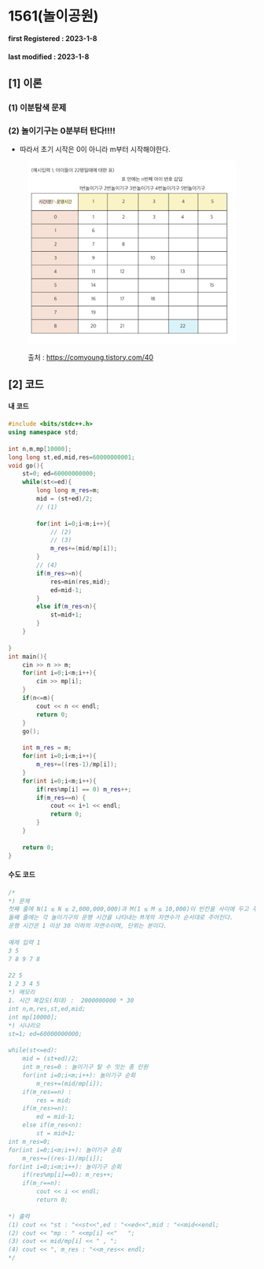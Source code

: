 # 1561(놀이공원)

**first Registered : 2023-1-8**

#### last modified : **2023-1-8**

## \[1] 이론

### (1) 이분탐색 문제

### (2) 놀이기구는 0분부터 탄다!!!!

* 따라서 초기 시작은 0이 아니라 m부터 시작해야한다.

<figure><img src="../../.gitbook/assets/image (1).png" alt=""><figcaption><p>출처 : <a href="https://comyoung.tistory.com/40">https://comyoung.tistory.com/40</a></p></figcaption></figure>

## \[2] 코드

#### 내 코드

```cpp
#include <bits/stdc++.h>
using namespace std;

int n,m,mp[10000];
long long st,ed,mid,res=60000000001;
void go(){
    st=0; ed=60000000000;   
    while(st<=ed){
        long long m_res=m;
        mid = (st+ed)/2;
        // (1)

        for(int i=0;i<m;i++){
            // (2) 
            // (3) 
            m_res+=(mid/mp[i]);
        }
        // (4) 
        if(m_res>=n){
            res=min(res,mid);
            ed=mid-1;
        }
        else if(m_res<n){
            st=mid+1;
        }
    }
    
}
int main(){
    cin >> n >> m;
    for(int i=0;i<m;i++){
        cin >> mp[i];
    }
    if(n<=m){
        cout << n << endl;
        return 0;
    }
    go();

    int m_res = m;
    for(int i=0;i<m;i++){
        m_res+=((res-1)/mp[i]);
    }
    for(int i=0;i<m;i++){
        if(res%mp[i] == 0) m_res++;
        if(m_res==n) {
            cout << i+1 << endl;
            return 0;
        }
    }
    
    return 0;
}
```

#### 수도 코드

```cpp
/*
*) 문제
첫째 줄에 N(1 ≤ N ≤ 2,000,000,000)과 M(1 ≤ M ≤ 10,000)이 빈칸을 사이에 두고 주어진다.
둘째 줄에는 각 놀이기구의 운행 시간을 나타내는 M개의 자연수가 순서대로 주어진다.
운행 시간은 1 이상 30 이하의 자연수이며, 단위는 분이다.

예제 입력 1 
3 5
7 8 9 7 8

22 5
1 2 3 4 5
*) 메모리
1. 시간 복잡도(최대) :  2000000000 * 30
int n,m,res,st,ed,mid;
int mp[10000];
*) 시나리오
st=1; ed=60000000000;

while(st<=ed):
    mid = (st+ed)/2;
    int m_res=0 : 놀이기구 탈 수 잇는 총 인원
    for(int i=0;i<m;i++): 놀이기구 순회 
        m_res+=(mid/mp[i]);
    if(m_res==n) :
        res = mid;
    if(m_res>=n):
        ed = mid-1;
    else if(m_res<n):
        st = mid+1;
int m_res=0;
for(int i=0;i<m;i++): 놀이기구 순회 
    m_res+=((res-1)/mp[i]);
for(int i=0;i<m;i++): 놀이기구 순회 
    if(res%mp[i]==0): m_res++;
    if(m_r==n):
        cout << i << endl;
        return 0;

*) 출력
(1) cout << "st : "<<st<<",ed : "<<ed<<",mid : "<<mid<<endl;
(2) cout << "mp : " <<mp[i] <<"   ";
(3) cout << mid/mp[i] << " , ";
(4) cout << ", m_res : "<<m_res<< endl;
*/
```
